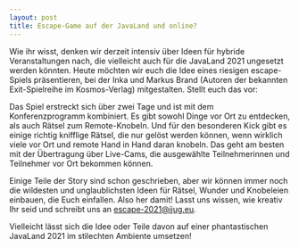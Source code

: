 ```yaml
---
layout: post
title: Escape-Game auf der JavaLand und online?
---
```


Wie ihr wisst, denken wir derzeit intensiv über Ideen für hybride Veranstaltungen nach, die vielleicht auch für die JavaLand 2021 ungesetzt werden könnten. Heute möchten wir euch die Idee eines riesigen escape-Spiels präsentieren, bei der Inka und Markus Brand (Autoren der bekannten Exit-Spielreihe im Kosmos-Verlag) mitgestalten. Stellt euch das vor:

Das Spiel erstreckt sich über zwei Tage und ist mit dem Konferenzprogramm kombiniert. Es gibt sowohl Dinge vor Ort zu entdecken, als auch Rätsel zum Remote-Knobeln. Und für den besonderen Kick gibt es einige richtig knifflige Rätsel, die nur gelöst werden können, wenn wirklich viele vor Ort und remote Hand in Hand daran knobeln. Das geht am besten mit der Übertragung über Live-Cams, die ausgewählte Teilnehmerinnen und Teilnehmer vor Ort bekommen können.

 Einige Teile der Story sind schon geschrieben, aber wir können immer noch die wildesten und unglaublichsten Ideen für Rätsel, Wunder und Knobeleien einbauen, die Euch einfallen. Also her damit! Lasst uns wissen, wie kreativ Ihr seid und schreibt uns an escape-2021@ijug.eu.

Vielleicht lässt sich die Idee oder Teile davon auf einer phantastischen JavaLand 2021 im stilechten Ambiente umsetzen! 
